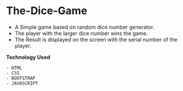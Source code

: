 # The-Dice-Game

- A Simple game based on random dice number generator.
- The player with the larger dice number wins the game.
- The Result is displayed on the screen with the serial number of the player.

**Technology Used**

```
- HTML
- CSS
- BOOTSTRAP
- JAVASCRIPT
```

